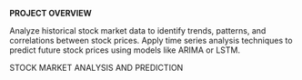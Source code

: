 
**PROJECT OVERVIEW**

Analyze historical stock market data to identify trends, patterns, and correlations between
stock prices. Apply time series analysis techniques to predict future stock prices using
models like ARIMA or LSTM.

STOCK MARKET ANALYSIS AND PREDICTION
